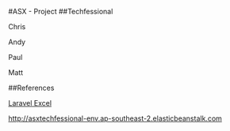 #ASX - Project
##Techfessional

Chris

Andy

Paul

Matt


##References

[Laravel Excel](http://www.maatwebsite.nl/laravel-excel/docs)

http://asxtechfessional-env.ap-southeast-2.elasticbeanstalk.com
